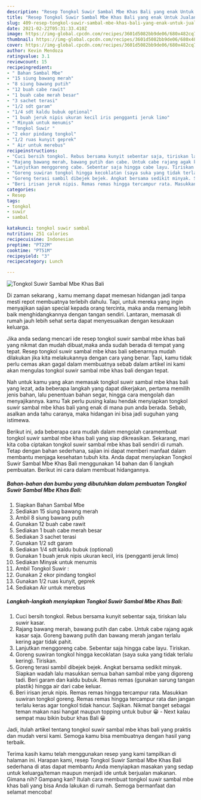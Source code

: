 ```yaml
---
description: "Resep Tongkol Suwir Sambal Mbe Khas Bali yang enak Untuk Jualan"
title: "Resep Tongkol Suwir Sambal Mbe Khas Bali yang enak Untuk Jualan"
slug: 409-resep-tongkol-suwir-sambal-mbe-khas-bali-yang-enak-untuk-jualan
date: 2021-02-22T05:31:33.410Z
image: https://img-global.cpcdn.com/recipes/3601d5082bb9de06/680x482cq70/tongkol-suwir-sambal-mbe-khas-bali-foto-resep-utama.jpg
thumbnail: https://img-global.cpcdn.com/recipes/3601d5082bb9de06/680x482cq70/tongkol-suwir-sambal-mbe-khas-bali-foto-resep-utama.jpg
cover: https://img-global.cpcdn.com/recipes/3601d5082bb9de06/680x482cq70/tongkol-suwir-sambal-mbe-khas-bali-foto-resep-utama.jpg
author: Kevin Mendoza
ratingvalue: 3.1
reviewcount: 15
recipeingredient:
- " Bahan Sambal Mbe"
- "15 siung bawang merah"
- "8 siung bawang putih"
- "12 buah cabe rawit"
- "1 buah cabe merah besar"
- "3 sachet terasi"
- "1/2 sdt garam"
- "1/4 sdt kaldu bubuk optional"
- "1 buah jeruk nipis ukuran kecil iris pengganti jeruk limo"
- " Minyak untuk menumis"
- "Tongkol Suwir "
- "2 ekor pindang tongkol"
- "1/2 ruas kunyit geprek"
- " Air untuk merebus"
recipeinstructions:
- "Cuci bersih tongkol. Rebus bersama kunyit sebentar saja, tiriskan lalu suwir kasar."
- "Rajang bawang merah, bawang putih dan cabe. Untuk cabe rajang agak kasar saja. Goreng bawang putih dan bawang merah jangan terlalu kering agar tidak pahit."
- "Lanjutkan menggoreng cabe. Sebentar saja hingga cabe layu. Tiriskan."
- "Goreng suwiran tongkol hingga kecoklatan (saya suka yang tidak terlalu kering). Tiriskan."
- "Goreng terasi sambil dibejek bejek. Angkat bersama sedikit minyak. Siapkan wadah lalu masukkan semua bahan sambal mbe yang digoreng tadi. Beri garam dan kaldu bubuk. Remas remas (gunakan sarung tangan plastik) hingga air dari cabe keluar."
- "Beri irisan jeruk nipis. Remas remas hingga tercampur rata. Masukkan suwiran tongkol goreng. Remas remas hingga tercampur rata dan jangan terlalu keras agar tongkol tidak hancur. Sajikan. Nikmat banget sebagai teman makan nasi hangat maupun topping untuk bubur 😀 Next kalau sempat mau bikin bubur khas Bali 😀"
categories:
- Resep
tags:
- tongkol
- suwir
- sambal

katakunci: tongkol suwir sambal 
nutrition: 251 calories
recipecuisine: Indonesian
preptime: "PT22M"
cooktime: "PT51M"
recipeyield: "3"
recipecategory: Lunch

---
```



![Tongkol Suwir Sambal Mbe Khas Bali](https://img-global.cpcdn.com/recipes/3601d5082bb9de06/680x482cq70/tongkol-suwir-sambal-mbe-khas-bali-foto-resep-utama.jpg)

Di zaman  sekarang , kamu memang dapat memesan hidangan jadi tanpa mesti repot membuatnya terlebih dahulu. Tapi, untuk mereka yang ingin menyajikan sajian special kepada orang tercinta, maka anda memang lebih baik menghidangkannya dengan tangan sendiri. Lantaran, memasak di rumah jauh lebih sehat serta dapat menyesuaikan dengan kesukaan keluarga.

Jika anda sedang mencari ide resep tongkol suwir sambal mbe khas bali yang nikmat dan mudah dibuat,maka anda sudah berada di tempat yang tepat. Resep tongkol suwir sambal mbe khas bali  sebenarnya mudah dilakukan jika kita melakukannya dengan cara yang benar. Tapi, kamu tidak perlu cemas akan gagal dalam membuatnya 
sebab dalam artikel ini kami akan mengulas tongkol suwir sambal mbe khas bali dengan tepat.  



Nah untuk kamu yang akan memasak tongkol suwir sambal mbe khas bali yang lezat, ada beberapa langkah yang dapat dikerjakan, pertama memilih jenis bahan, lalu penentuan bahan segar, hingga cara mengolah dan menyajikannya. kamu Tak perlu pusing kalau hendak menyiapkan tongkol suwir sambal mbe khas bali yang enak di mana pun anda berada. Sebab, asalkan anda  tahu caranya, maka hidangan ini bisa jadi suguhan yang istimewa.

Berikut ini, ada beberapa cara mudah dalam mengolah caramembuat tongkol suwir sambal mbe khas bali yang siap dikreasikan. Sekarang, mari kita coba ciptakan tongkol suwir sambal mbe khas bali sendiri di rumah. Tetap dengan bahan sederhana, sajian ini dapat memberi manfaat dalam membantu menjaga kesehatan tubuh kita. Anda dapat menyiapkan Tongkol Suwir Sambal Mbe Khas Bali menggunakan 14 bahan dan 6 langkah pembuatan. Berikut ini cara dalam membuat hidangannya.

<!--inarticleads1-->

##### Bahan-bahan dan bumbu yang dibutuhkan dalam pembuatan Tongkol Suwir Sambal Mbe Khas Bali:

1. Siapkan  Bahan Sambal Mbe
1. Sediakan 15 siung bawang merah
1. Ambil 8 siung bawang putih
1. Gunakan 12 buah cabe rawit
1. Sediakan 1 buah cabe merah besar
1. Sediakan 3 sachet terasi
1. Gunakan 1/2 sdt garam
1. Sediakan 1/4 sdt kaldu bubuk (optional)
1. Gunakan 1 buah jeruk nipis ukuran kecil, iris (pengganti jeruk limo)
1. Sediakan  Minyak untuk menumis
1. Ambil Tongkol Suwir :
1. Gunakan 2 ekor pindang tongkol
1. Gunakan 1/2 ruas kunyit, geprek
1. Sediakan  Air untuk merebus




<!--inarticleads2-->

##### Langkah-langkah menyiapkan Tongkol Suwir Sambal Mbe Khas Bali:

1. Cuci bersih tongkol. Rebus bersama kunyit sebentar saja, tiriskan lalu suwir kasar.
1. Rajang bawang merah, bawang putih dan cabe. Untuk cabe rajang agak kasar saja. Goreng bawang putih dan bawang merah jangan terlalu kering agar tidak pahit.
1. Lanjutkan menggoreng cabe. Sebentar saja hingga cabe layu. Tiriskan.
1. Goreng suwiran tongkol hingga kecoklatan (saya suka yang tidak terlalu kering). Tiriskan.
1. Goreng terasi sambil dibejek bejek. Angkat bersama sedikit minyak. Siapkan wadah lalu masukkan semua bahan sambal mbe yang digoreng tadi. Beri garam dan kaldu bubuk. Remas remas (gunakan sarung tangan plastik) hingga air dari cabe keluar.
1. Beri irisan jeruk nipis. Remas remas hingga tercampur rata. Masukkan suwiran tongkol goreng. Remas remas hingga tercampur rata dan jangan terlalu keras agar tongkol tidak hancur. Sajikan. Nikmat banget sebagai teman makan nasi hangat maupun topping untuk bubur 😀 - Next kalau sempat mau bikin bubur khas Bali 😀




Jadi, itulah artikel tentang  tongkol suwir sambal mbe khas bali  yang praktis dan mudah versi kami. Semoga kamu bisa membuatnya dengan hasil yang terbaik. 

Terima kasih kamu telah menggunakan resep yang kami tampilkan di halaman ini. Harapan kami, resep  Tongkol Suwir Sambal Mbe Khas Bali sederhana di atas dapat membantu Anda menyiapkan masakan yang sedap untuk keluarga/teman maupun menjadi ide untuk berjualan makanan. Gimana nih? Gampang kan? Itulah cara membuat tongkol suwir sambal mbe khas bali yang bisa Anda lakukan di rumah. Semoga bermanfaat dan selamat mencoba!

